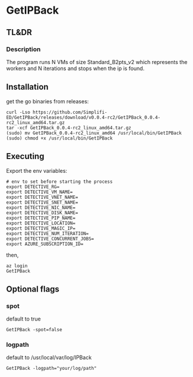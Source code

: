 # GetIPBack


## TL&DR

### Description
The program runs N VMs of size Standard_B2pts_v2 which represents the workers and N iterations and stops when the ip is found.

## Installation
get the go binaries from releases:

```shell
curl -Lso https://github.com/Simplifi-ED/GetIPBack/releases/download/v0.0.4-rc2/GetIPBack_0.0.4-rc2_linux_amd64.tar.gz
tar -xcf GetIPBack_0.0.4-rc2_linux_amd64.tar.gz
(sudo) mv GetIPBack_0.0.4-rc2_linux_amd64 /usr/local/bin/GetIPBack
(sudo) chmod +x /usr/local/bin/GetIPBack
```

## Executing
Export the env variables:

```
# env to set before starting the process
export DETECTIVE_RG=
export DETECTIVE_VM_NAME=
export DETECTIVE_VNET_NAME=
export DETECTIVE_SNET_NAME=
export DETECTIVE_NIC_NAME=
export DETECTIVE_DISK_NAME=
export DETECTIVE_PIP_NAME=
export DETECTIVE_LOCATION=
export DETECTIVE_MAGIC_IP=
export DETECTIVE_NUM_ITERATION=
export DETECTIVE_CONCURRENT_JOBS=
export AZURE_SUBSCRIPTION_ID=
```

then, 

```shell
az login
GetIPBack
```

## Optional flags
### spot
default to true
```shell
GetIPBack -spot=false
```
### logpath
default to /usr/local/var/log/IPBack
```shell
GetIPBack -logpath="your/log/path"
```
